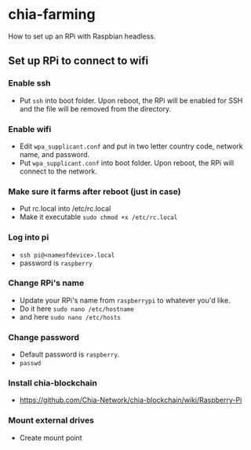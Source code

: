 # chia-farming

How to set up an RPi with Raspbian headless.

## Set up RPi to connect to wifi

### Enable ssh
* Put `ssh` into boot folder. Upon reboot, the RPi will be enabled for SSH and the file will be removed from the directory.

### Enable wifi
* Edit `wpa_supplicant.conf` and put in two letter country code, network name, and password.
* Put `wpa_supplicant.conf` into boot folder. Upon reboot, the RPi will connect to the network.

### Make sure it farms after reboot (just in case)
* Put rc.local into /etc/rc.local
* Make it executable `sudo chmod +x /etc/rc.local`

### Log into pi
* `ssh pi@<nameofdevice>.local`
* password is `raspberry`

### Change RPi's name
* Update your RPi's name from `raspberrypi` to whatever you'd like.
* Do it here `sudo nano /etc/hostname`
* and here `sudo nano /etc/hosts`

### Change password
* Default password is `raspberry`.
* `passwd`

### Install chia-blockchain
* https://github.com/Chia-Network/chia-blockchain/wiki/Raspberry-Pi

### Mount external drives
* Create mount point
